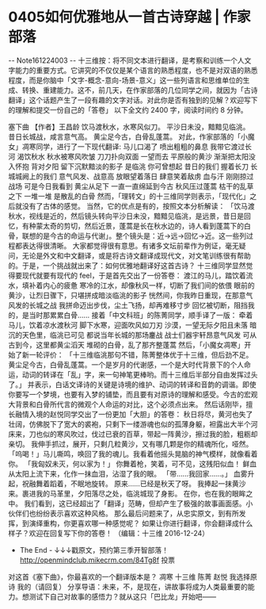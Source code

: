# 0405如何优雅地从一首古诗穿越 | 作家部落


-- Note161224003 --
十三维按：将不同文本进行翻译，是考察和训练一个人文字能力的重要方式。它讲究的不仅仅是某个语言的熟悉程度，也不是对双语的熟悉程度，而是你脑中「文字-概念-意向-场景-意义」这一些列语言和思维单位的生成、转换、重建能力。这不，前几天，在作家部落的几位同学之间，就因为「古诗翻译」这个话题产生了一段有趣的文字对话。对此你是否有独到的见解？欢迎写下的理解和提交一份自己的「答卷」 以下全文约 2400 字，阅读时间约 8 分钟。


塞下曲
【作者】王昌龄
饮马渡秋水，水寒风似刀。 平沙日未没，黯黯见临洮。 昔日长城战，咸言意气高。 黄尘足今古，白骨乱蓬蒿。
对此，作家部落的「小魔女」凋寒同学，进行了一下现代翻译:
马儿口渴了 喷出粗粗的鼻息 我带它渡过长河 渴饮秋水 秋水被寒风吹皱 刀刀扑向双面
一望而去 平原般的黄沙 渐渐把太阳没入怀抱 背对夕阳 留下沉默黯淡的影子 是临洮
你可曾想起 昔日的我们 握着长刀 长城城阙上的我们 意气风发、战意高 放眼望着落日 肆意笑着敌虏 血与汗 刚刚掠过战场
可是今日我看到 黄尘从足下 一直一直绵延到今古 秋风压过蓬蒿 枯干的乱草之下 一堆一堆 是散乱的白骨
然而，「理转文」的十三维同学则表示，「现代化」之后就没有了古体的感觉。
当然，它的优点是有的，按照文本分析解读：
「饮马渡秋水，视线是近的，然后镜头转向平沙日未没，黯黯见临洮，是远景，昔日是回忆，有种蒙太奇的剪切，然后近景，蓬蒿是长在秋水边的，诗人看到蓬蒿下的白骨，联想的是今古的命运与代谢」。整个镜头是：近→远→回忆→近。这一些列过程都表达得很清晰。
大家都觉得很有意思。有诸多文坛前辈作为例证，毫无疑问，无论是外文和中文翻译，或是将古诗文翻译成现代文，对文笔训练很有帮助的。于是，一个挑战就出来了：如何优雅地翻译好这首古诗？
十三维同学显然觉得要现代就要有现代的 feel，于是首先交出了一份答卷：
渡江的马儿，踏饮着流水，填补着内心的疲惫
寒冷的江水，却像秋风一样，切断了我们间的依偎
眼前的黄沙，让烈日骤下，只堪拼成暗淡临洮的影子
恍然间，你我昨日重现，在那意气风发的长城之战
我拼命迈出步伐，尘土飞扬，却再难移寸步
回忆被切断，阻挡我的，是当时那累累白骨……
接着「中文科班」的陈菁同学，顺手译了一版：
牵着马儿，饮着凉水渡秋河
脚下水寒，迎面吹风如刀刃
沙漠，一望无际夕阳且未落
暗沉的天色里，临洮已可见
都说当年长城的那场鏖战
战士们器宇轩昂意气风发
可从古到今，这里都黄尘滔天
堆砌的白骨，乱了那齐整蓬蒿
然后，「小魔女凋寒」开始了新一轮评价：
「十三维临洮那句不错，陈菁整体优于十三维，但后劲不足。 黄尘足今古，白骨乱蓬蒿。一个是岁月的代谢感，一个是大时代背景下的个人命运，动词的转译在「乱」字，来一句神笔更棒哟。而十三维后半部分自由发挥过头了。」
并表示，白话文译诗的关键是诗境的维护、动词的转译和音韵的调谐。即使你要写一个梦境，也要有入梦的铺垫，而且要有对原诗的理解和感受。今古的宏观大背景和白骨所代言的微观个人命运的对比，这个必须点出来。
然后话刚毕，擅长融情入境的赵悦同学交出了一份更加「大胆」的答卷：
秋日将尽，黄河也失了壮阔，仿佛脱下了宽大的裘袍，只剩下一缕游魂也似的孤薄身躯，袒露出大半个河床来，刀也似的寒风吹过，伐过已衰的百草，带起一阵黄沙，擦过我的脸，粗粝却亲切。 我伸手抓过，展开，只剩几粒黄沙，又有哪几颗是你的精魂所化，哑然。 「呜喝！」马儿嘶鸣，唤回了我的魂儿。我看着他摇头晃脑的神气模样，就像看着你。 「我匈奴未灭，何以家为！」 你舞着枪，笑着，可不见，这残阳似血！ 鲜血从太阳上流下来，化作一抹血泪，沾湿了我的眼。 「带……我回家……。」 血雾升起，祝融舞着蹈着，不眠地旋转。 原来……已经是秋天了呀。 我捧起一抹黄沙来。裹进我的马革里，夕阳落尽之处，临洮城现了身影。 在你，也在我的眼眸之中。
我们看到，这已经超出了「翻译」范畴，但却产生了极强的故事画面感。小伙伴们也纷纷表示喜欢这种风格。
那么最后问题来了，从忠实原文，到有所发挥，到演绎重构，你更喜欢哪一种感觉呢？
如果让你进行翻译，你会翻译成什么样子？欢迎在回复写下你的答卷！
（编辑：十三维 2016-12-24）
- The End -
↓↓↓戳原文，预约第三季开智部落！ http://openmindclub.mikecrm.com/84Tg8f
投票

对这首《塞下曲》，你最喜欢的一个翻译版本是？
凋寒
十三维
陈菁
赵悦
我选择原诗
我的（请回复）
分享导语：未来，不，是现在，讲故事将成为人类最重要的能力。想测试下自己对故事的感悟力？就从这只「巴比龙」开始吧——